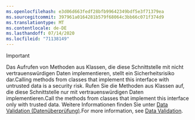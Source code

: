 ```yaml
---
ms.openlocfilehash: e3d06d663fedf28bfb99642349bdf5e3f71379ea
ms.sourcegitcommit: 397961a0164281b579f68064c3bb66c071f374d9
ms.translationtype: MT
ms.contentlocale: de-DE
ms.lasthandoff: 07/14/2020
ms.locfileid: "71138149"
---
```

> [!IMPORTANT]
> <span data-ttu-id="1aa6b-101">Das Aufrufen von Methoden aus Klassen, die diese Schnittstelle mit nicht vertrauenswürdigen Daten implementieren, stellt ein Sicherheitsrisiko dar.</span><span class="sxs-lookup"><span data-stu-id="1aa6b-101">Calling methods from classes that implement this interface with untrusted data is a security risk.</span></span> <span data-ttu-id="1aa6b-102">Rufen Sie die Methoden aus Klassen auf, die diese Schnittstelle nur mit vertrauenswürdigen Daten implementieren.</span><span class="sxs-lookup"><span data-stu-id="1aa6b-102">Call the methods from classes that implement this interface only with trusted data.</span></span> <span data-ttu-id="1aa6b-103">Weitere Informationen finden Sie unter [Data Validation (Datenüberprüfung)](https://www.owasp.org/index.php/Data_Validation).</span><span class="sxs-lookup"><span data-stu-id="1aa6b-103">For more information, see [Data Validation](https://www.owasp.org/index.php/Data_Validation).</span></span>